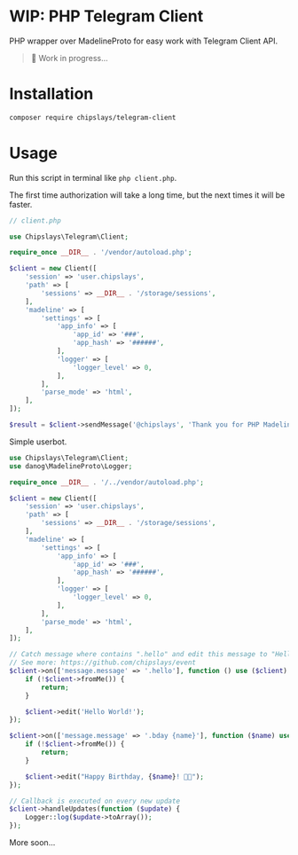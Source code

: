 # WIP: PHP Telegram Client

PHP wrapper over MadelineProto for easy work with Telegram Client API.

> 👷 Work in progress...

# Installation

```bash
composer require chipslays/telegram-client
```

# Usage

Run this script in terminal like `php client.php`.

The first time authorization will take a long time, but the next times it will be faster.

```php
// client.php

use Chipslays\Telegram\Client;

require_once __DIR__ . '/vendor/autoload.php';

$client = new Client([
    'session' => 'user.chipslays',
    'path' => [
        'sessions' => __DIR__ . '/storage/sessions',
    ],
    'madeline' => [
        'settings' => [
            'app_info' => [
                'app_id' => '###',
                'app_hash' => '######',
            ],
            'logger' => [
                'logger_level' => 0,
            ],
        ],
        'parse_mode' => 'html',
    ],
]);

$result = $client->sendMessage('@chipslays', 'Thank you for PHP MadelineProto wrapper! <3');
```

Simple userbot.

```php
use Chipslays\Telegram\Client;
use danog\MadelineProto\Logger;

require_once __DIR__ . '/../vendor/autoload.php';

$client = new Client([
    'session' => 'user.chipslays',
    'path' => [
        'sessions' => __DIR__ . '/storage/sessions',
    ],
    'madeline' => [
        'settings' => [
            'app_info' => [
                'app_id' => '###',
                'app_hash' => '######',
            ],
            'logger' => [
                'logger_level' => 0,
            ],
        ],
        'parse_mode' => 'html',
    ],
]);

// Catch message where contains ".hello" and edit this message to "Hello World!"
// See more: https://github.com/chipslays/event
$client->on(['message.message' => '.hello'], function () use ($client) {
    if (!$client->fromMe()) {
        return;
    }

    $client->edit('Hello World!');
});

$client->on(['message.message' => '.bday {name}'], function ($name) use ($client) {
    if (!$client->fromMe()) {
        return;
    }

    $client->edit("Happy Birthday, {$name}! 🎉🎂");
});

// Callback is executed on every new update
$client->handleUpdates(function ($update) {
    Logger::log($update->toArray());
});
```

More soon...